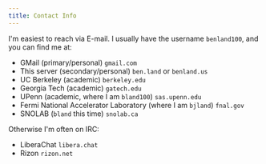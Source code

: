```yaml
---
title: Contact Info
---
```


I'm easiest to reach via E-mail. I usually have the username `benland100`, and you can find me at:
* GMail (primary/personal) `gmail.com`
* This server (secondary/personal) `ben.land` or `benland.us`
* UC Berkeley (academic) `berkeley.edu`
* Georgia Tech (academic) `gatech.edu`
* UPenn (academic, where I am `bland100`) `sas.upenn.edu`
* Fermi National Accelerator Laboratory (where I am `bjland`) `fnal.gov`
* SNOLAB (`bland` this time) `snolab.ca`

Otherwise I'm often on IRC:
* LiberaChat `libera.chat`
* Rizon `rizon.net`
